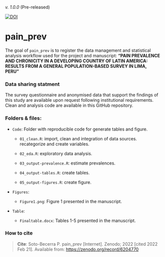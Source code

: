 
<!-- README.md is generated from README.Rmd. Please edit that file -->

*v. 1.0.0* (Pre-released)

[![DOI](https://zenodo.org/badge/461874184.svg)](https://zenodo.org/badge/latestdoi/461874184)

# pain_prev

<!-- badges: start -->
<!-- badges: end -->

The goal of `pain_prev` is to register the data management and
statistical analysis workflow used for the project and manuscript:
**“PAIN PREVALENCE AND CHRONICITY IN A DEVELOPING COUNTRY OF LATIN
AMERICA: RESULTS FROM A GENERAL POPULATION-BASED SURVEY IN LIMA, PERU”**

### Data sharing statment

The survey questionnaire and anonymised data that support the findings
of this study are available upon request following institutional
requirements. Clean and analysis code are available in this GitHub
repository.

### Folders & files:

-   `Code`: Folder with reproducible code for generate tables and
    figure.

    -   `01_clean.R`: import, clean and integration of data sources.
        recategorize and create variables.

    -   `02_eda.R`: exploratory data analysis.

    -   `03_output-prevalence.R`: estimate prevalences.

    -   `04_output-tables.R`: create tables.

    -   `05_output-figures.R`: create figure.

-   `Figures`:

    -   `Figure1.png`: Figure 1 presented in the manuscript.

-   `Table`:

    -   `Finaltable.docx`: Tables 1-5 presented in the manuscript.

### How to cite

> **Cite**: Soto-Becerra P. pain_prev \[Internet\]. Zenodo; 2022 \[cited
> 2022 Feb 21\]. Available from: <https://zenodo.org/record/6204770>
